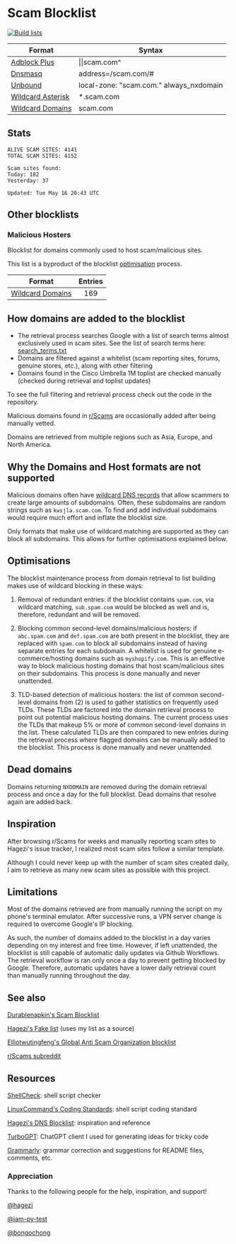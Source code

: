 # Scam Blocklist

[![Build lists](https://github.com/jarelllama/Scam-Blocklist/actions/workflows/build.yml/badge.svg)](https://github.com/jarelllama/Scam-Blocklist/actions/workflows/build.yml)

| Format | Syntax |
| --- | --- |
| [Adblock Plus](https://raw.githubusercontent.com/jarelllama/Scam-Blocklist/main/lists/adblock/scams.txt) | \|\|scam.com^ |
| [Dnsmasq](https://raw.githubusercontent.com/jarelllama/Scam-Blocklist/main/lists/dnsmasq/scams.txt) | address=/scam.com/# |
| [Unbound](https://raw.githubusercontent.com/jarelllama/Scam-Blocklist/main/lists/unbound/scams.txt) | local-zone: "scam.com." always_nxdomain |
| [Wildcard Asterisk](https://raw.githubusercontent.com/jarelllama/Scam-Blocklist/main/lists/wildcard_asterisk/scams.txt) | \*.scam.com |
| [Wildcard Domains](https://raw.githubusercontent.com/jarelllama/Scam-Blocklist/main/lists/wildcard_domains/scams.txt) | scam.com |

## Stats

```
ALIVE SCAM SITES: 4141
TOTAL SCAM SITES: 4152

Scam sites found:
Today: 182
Yesterday: 37

Updated: Tue May 16 20:43 UTC
```

## Other blocklists

### Malicious Hosters

Blocklist for domains commonly used to host scam/malicious sites.

This list is a byproduct of the blocklist [optimisation](https://github.com/jarelllama/Scam-Blocklist/edit/main/data/README.md#optimisations) process.

| Format | Entries |
| --- |:---:|
| [Wildcard Domains](https://raw.githubusercontent.com/jarelllama/Scam-Blocklist/main/lists/wildcard_domains/hosters.txt) | 169 |

## How domains are added to the blocklist

- The retrieval process searches Google with a list of search terms almost exclusively used in scam sites. See the list of search terms here: [search_terms.txt](https://raw.githubusercontent.com/jarelllama/Scam-Blocklist/main/search_terms.txt)
- Domains are filtered against a whitelist (scam reporting sites, forums, genuine stores, etc.), along with other filtering
- Domains found in the Cisco Umbrella 1M toplist are checked manually (checked during retrieval and toplist updates)

To see the full filtering and retrieval process check out the code in the repository.

Malicious domains found in [r/Scams](https://www.reddit.com/r/Scams) are occasionally added after being manually vetted.

Domains are retrieved from multiple regions such as Asia, Europe, and North America.

## Why the Domains and Host formats are not supported

Malicious domains often have [wildcard DNS records](https://developers.cloudflare.com/dns/manage-dns-records/reference/wildcard-dns-records/) that allow scammers to create large amounts of subdomains. Often, these subdomains are random strings such as `kwsjla.scam.com`. To find and add individual subdomains would require much effort and inflate the blocklist size.

Only formats that make use of wildcard matching are supported as they can block all subdomains. This allows for further optimisations explained below.

## Optimisations

The blocklist maintenance process from domain retrieval to list building makes use of wildcard blocking in these ways:

1. Removal of redundant entries: if the blocklist contains `spam.com`, via wildcard matching, `sub.spam.com` would be blocked as well and is, therefore, redundant and will be removed.

2. Blocking common second-level domains/malicious hosters: if `abc.spam.com` and `def.spam.com` are both present in the blocklist, they are replaced with `spam.com` to block all subdomains instead of having separate entries for each subdomain. A whitelist is used for genuine e-commerce/hosting domains such as `myshopify.com`. This is an effective way to block malicious hosting domains that host scam/malicious sites on their subdomains. This process is done manually and never unattended.

3. TLD-based detection of malicious hosters: the list of common second-level domains from (2) is used to gather statistics on frequently used TLDs. These TLDs are factored into the domain retrieval process to point out potential malicious hosting domains. The current process uses the TLDs that makeup 5% or more of common second-level domains in the list. These calculated TLDs are then compared to new entries during the retrieval process where flagged domains can be manually added to the blocklist. This process is done manually and never unattended.

## Dead domains

Domains returning `NXDOMAIN` are removed during the domain retrieval process and once a day for the full blocklist. Dead domains that resolve again are added back.

## Inspiration

After browsing r/Scams for weeks and manually reporting scam sites to Hagezi's issue tracker, I realized most scam sites follow a similar template.

Although I could never keep up with the number of scam sites created daily, I aim to retrieve as many new scam sites as possible with this project.

## Limitations

Most of the domains retrieved are from manually running the script on my phone's terminal emulator. After successive runs, a VPN server change is required to overcome Google's IP blocking.

As such, the number of domains added to the blocklist in a day varies depending on my interest and free time. However, if left unattended, the blocklist is still capable of automatic daily updates via Github Workflows. The retrieval workflow is ran only once a day to prevent getting blocked by Google. Therefore, automatic updates have a lower daily retrieval count than manually running throughout the day.

## See also

[Durablenapkin's Scam Blocklist](https://github.com/durablenapkin/scamblocklist)

[Hagezi's Fake list](https://github.com/hagezi/dns-blocklists#fake) (uses my list as a source)

[Elliotwutingfeng's Global Anti Scam Organization blocklist](https://github.com/elliotwutingfeng/GlobalAntiScamOrg-blocklist)

[r/Scams subreddit](https://www.reddit.com/r/Scams)

## Resources

[ShellCheck](https://www.shellcheck.net/): shell script checker

[LinuxCommand's Coding Standards](https://linuxcommand.org/lc3_adv_standards.php): shell script coding standard

[Hagezi's DNS Blocklist](https://github.com/hagezi/dns-blocklists): inspiration and reference

[TurboGPT](https://turbogpt.ai/): ChatGPT client I used for generating ideas for tricky code

[Grammarly](https://www.grammarly.com): grammar correction and suggestions for README files, comments, etc.

### Appreciation

Thanks to the following people for the help, inspiration, and support!

[@hagezi](https://github.com/hagezi)

[@iam-py-test](https://github.com/iam-py-test)

[@bongochong](https://github.com/bongochong)
